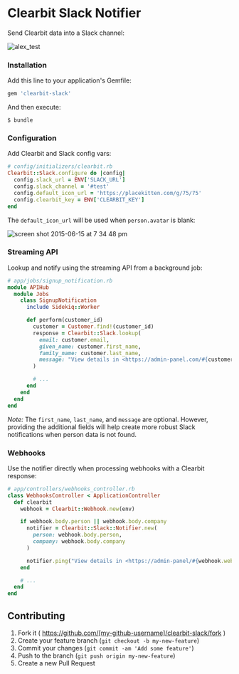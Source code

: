 # Clearbit Slack Notifier

Send Clearbit data into a Slack channel:

![alex_test](https://cloud.githubusercontent.com/assets/739782/8149387/3f89cd68-1276-11e5-863c-5529237bfe6c.png)

### Installation

Add this line to your application's Gemfile:

```ruby
gem 'clearbit-slack'
```

And then execute:

    $ bundle

### Configuration

Add Clearbit and Slack config vars:

```ruby
# config/initializers/clearbit.rb
Clearbit::Slack.configure do |config|
  config.slack_url = ENV['SLACK_URL']
  config.slack_channel = '#test'
  config.default_icon_url = 'https://placekitten.com/g/75/75'
  config.clearbit_key = ENV['CLEARBIT_KEY']
end
```

The `default_icon_url` will be used when `person.avatar` is blank:

![screen shot 2015-06-15 at 7 34 48 pm](https://cloud.githubusercontent.com/assets/739782/8174770/ba4ad806-1395-11e5-9298-6f7479f1cdfb.png)

### Streaming API

Lookup and notify using the streaming API from a background job:

```ruby
# app/jobs/signup_notification.rb
module APIHub
  module Jobs
    class SignupNotification
      include Sidekiq::Worker

      def perform(customer_id)
        customer = Customer.find!(customer_id)
        response = Clearbit::Slack.lookup(
          email: customer.email,
          given_name: customer.first_name,
          family_name: customer.last_name,
          message: "View details in <https://admin-panel.com/#{customer.token}|Admin Panel>"
        )

        # ...
      end
    end
  end
end
```

_Note:_ The `first_name`, `last_name`, and `message` are optional. However, providing the additional fields will help create more robust Slack notifications when person data is not found.

### Webhooks

Use the notifier directly when processing webhooks with a Clearbit response:

```ruby
# app/controllers/webhooks_controller.rb
class WebhooksController < ApplicationController
  def clearbit
    webhook = Clearbit::Webhook.new(env)

    if webhook.body.person || webhook.body.company
      notifier = Clearbit::Slack::Notifier.new(
        person: webhook.body.person,
        company: webhook.body.company
      )

      notifier.ping("View details in <https://admin-panel/#{webhook.webhook_id}|Admin Panel>")
    end

    # ...
  end
end
```

## Contributing

1. Fork it ( https://github.com/[my-github-username]/clearbit-slack/fork )
2. Create your feature branch (`git checkout -b my-new-feature`)
3. Commit your changes (`git commit -am 'Add some feature'`)
4. Push to the branch (`git push origin my-new-feature`)
5. Create a new Pull Request
